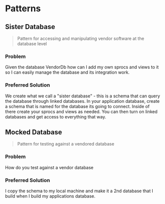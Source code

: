 # Patterns

## Sister Database

> Pattern for accessing and manipulating vendor software at the database level

### Problem

Given the database VendorDb how can I add my own sprocs and views to it so I can easily manage the database and its integration work.

### Preferred Solution
We create what we call a "sister database" - this is a schema that can query the database through linked databases. In your application database, create a schema that is named for the database its going to connect. Inside of there create your sprocs and views as needed. You can then turn on linked databases and get access to everything that way.

## Mocked Database

> Pattern for testing against a vendored database

### Problem

How do you test against a vendor database

### Preferred Solution

I copy the schema to my local machine and make it a 2nd database that I build when I build my applications database.

